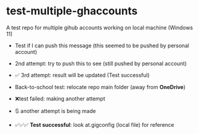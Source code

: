 # test-multiple-ghaccounts

A test repo for multiple gihub accounts working on local machine (Windows 11)

- Test if I can push this message (this seemed to be pushed by personal account)
- 2nd attempt: try to push this to see (still pushed by personal account)

- ✅ 3rd attempt: result will be updated (Test successful)
- Back-to-school test: relocate repo main folder (away from **OneDrive**)  
- ❌test failed: making another attempt
- 🔃 another attempt is being made  
- ✅✅✅ **Test successful**: look at.gigconfig (local file) for reference 
